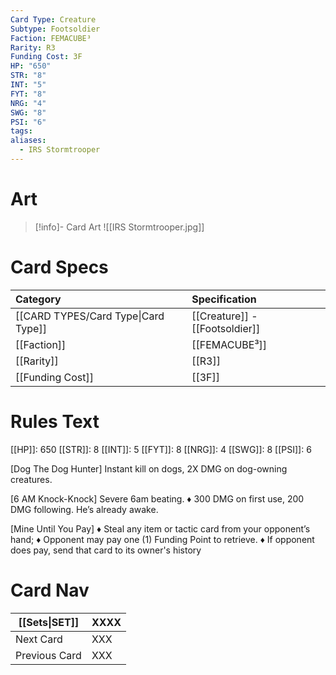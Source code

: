 ```yaml
---
Card Type: Creature
Subtype: Footsoldier
Faction: FEMACUBE³
Rarity: R3
Funding Cost: 3F
HP: "650"
STR: "8"
INT: "5"
FYT: "8"
NRG: "4"
SWG: "8"
PSI: "6"
tags: 
aliases:
  - IRS Stormtrooper
---
```

# Art

> [!info]- Card Art
> ![[IRS Stormtrooper.jpg]]

# Card Specs

| Category | Specification| 
| :--- | :--- |
| [[CARD TYPES/Card Type\|Card Type]] | [[Creature]] - [[Footsoldier]] |  
| [[Faction]] | [[FEMACUBE³]] |  
| [[Rarity]] | [[R3]] |  
| [[Funding Cost]] | [[3F]] |  

# Rules Text  

[[HP]]: 650 [[STR]]: 8 [[INT]]: 5 [[FYT]]: 8 [[NRG]]: 4 [[SWG]]: 8 [[PSI]]: 6  

[Dog The Dog Hunter] 
Instant kill on dogs, 2X DMG on dog-owning creatures. 

[6 AM Knock-Knock]
Severe 6am beating.
♦ 300 DMG on first use, 200 DMG following. He’s already awake.

[Mine Until You Pay] 
♦ Steal any item or tactic card from your opponent’s hand;
♦ Opponent may pay one (1) Funding Point to retrieve.
♦ If opponent does pay, send that card to its owner's history

# Card Nav

| [[Sets\|SET]] | XXXX |
| --- | --- |
| Next Card | XXX |
| Previous Card | XXX |

